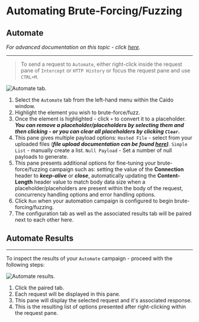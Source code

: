 # Automating Brute-Forcing/Fuzzing

## Automate

_For advanced documentation on this topic - click [here](/reference/features/testing/automate.md)._

---

> To send a request to `Automate`, either right-click inside the request pane of `Intercept` or `HTTP History` or focus the request pane and use `CTRL+M`.

<img alt="Automate tab." src="/_images/automate_generator_tab.png">

1. Select the `Automate` tab from the left-hand menu within the Caido window.
2. Highlight the element you wish to brute-force/fuzz.
3. Once the element is highlighted - click `+` to convert it to a placeholder. **_You can remove a placeholder/placeholders by selecting them and then clicking `-` or you can clear all placeholders by clicking `Clear`._**
4. This pane gives multiple payload options: `Hosted File` - select from your uploaded files (**_file upload documentation can be found [here](../setup/file_upload.md))_**. `Simple List` - manually create a list. `Null Payload` - Set a number of null payloads to generate.
5. This pane presents additional options for fine-tuning your brute-force/fuzzing campaign such as: setting the value of the **Connection** header to **_keep-alive_** or **_close_**, automatically updating the **Content-Length** header value to match body data size when a placeholder/placeholders are present within the body of the request, concurrency handling options and error handling options.
6. Click `Run` when your automation campaign is configured to begin brute-forcing/fuzzing.
7. The configuration tab as well as the associated results tab will be paired next to each other here.

## Automate Results

---

To inspect the results of your `Automate` campaign - proceed with the following steps:

<img alt="Automate results." src="/_images/automate_results_tab.png">

1. Click the paired tab.
2. Each request will be displayed in this pane.
3. This pane will display the selected request and it's associated response.
4. This is the resulting list of options presented after right-clicking within the request pane.
